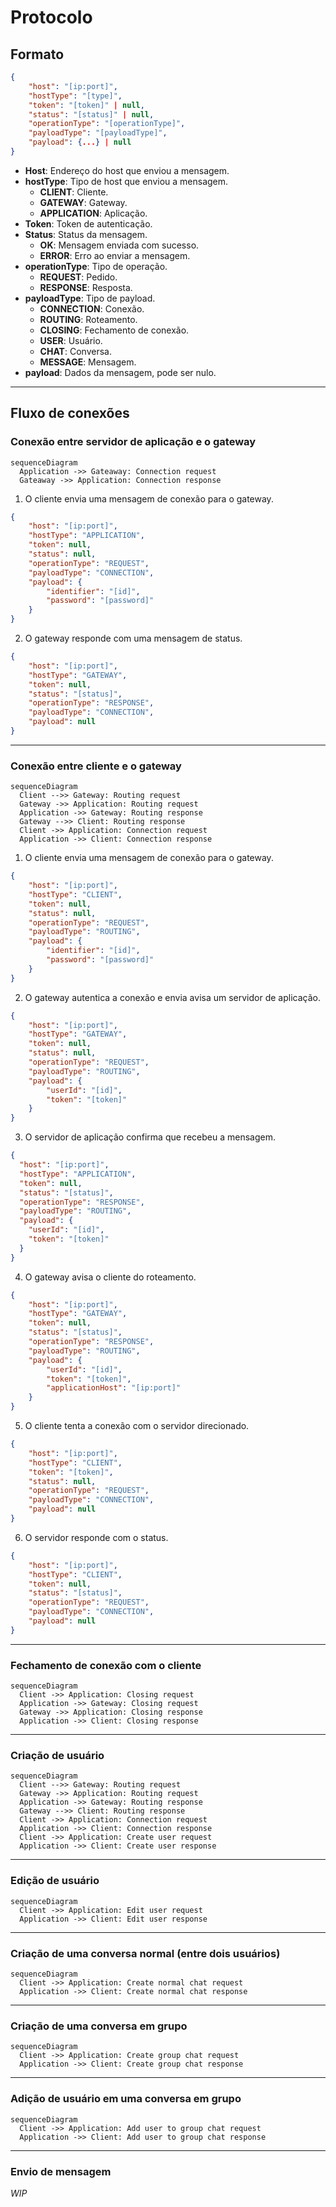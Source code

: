 # Protocolo

## Formato

```json
{
    "host": "[ip:port]",
    "hostType": "[type]",
    "token": "[token]" | null,
    "status": "[status]" | null,
    "operationType": "[operationType]",
    "payloadType": "[payloadType]",
    "payload": {...} | null
}
```

* **Host**: Endereço do host que enviou a mensagem.
* **hostType**: Tipo de host que enviou a mensagem.
  * **CLIENT**: Cliente.
  * **GATEWAY**: Gateway.
  * **APPLICATION**: Aplicação.
* **Token**: Token de autenticação.
* **Status**: Status da mensagem.
  * **OK**: Mensagem enviada com sucesso.
  * **ERROR**: Erro ao enviar a mensagem.
* **operationType**: Tipo de operação.
  * **REQUEST**: Pedido.
  * **RESPONSE**: Resposta.
* **payloadType**: Tipo de payload.
  * **CONNECTION**: Conexão.
  * **ROUTING**: Roteamento.
  * **CLOSING**: Fechamento de conexão.
  * **USER**: Usuário.
  * **CHAT**: Conversa.
  * **MESSAGE**: Mensagem.
* **payload**: Dados da mensagem, pode ser nulo.

---

## Fluxo de conexões

### Conexão entre servidor de aplicação e o gateway

```mermaid
sequenceDiagram
  Application ->> Gateaway: Connection request
  Gateaway ->> Application: Connection response
```

1. O cliente envia uma mensagem de conexão para o gateway.

```json
{
    "host": "[ip:port]",
    "hostType": "APPLICATION",
    "token": null,
    "status": null,
    "operationType": "REQUEST",
    "payloadType": "CONNECTION",
    "payload": {
        "identifier": "[id]",
        "password": "[password]"
    }
}
```

2. O gateway responde com uma mensagem de status.

```json
{
    "host": "[ip:port]",
    "hostType": "GATEWAY",
    "token": null,
    "status": "[status]",
    "operationType": "RESPONSE",
    "payloadType": "CONNECTION",
    "payload": null
}
```

---

### Conexão entre cliente e o gateway

```mermaid
sequenceDiagram
  Client -->> Gateway: Routing request
  Gateway ->> Application: Routing request
  Application ->> Gateway: Routing response
  Gateway -->> Client: Routing response
  Client ->> Application: Connection request
  Application ->> Client: Connection response
```

1. O cliente envia uma mensagem de conexão para o gateway.

```json
{
    "host": "[ip:port]",
    "hostType": "CLIENT",
    "token": null,
    "status": null,
    "operationType": "REQUEST",
    "payloadType": "ROUTING",
    "payload": {
        "identifier": "[id]",
        "password": "[password]"
    }
}
```

2. O gateway autentica a conexão e envia avisa um servidor de aplicação.

```json
{
    "host": "[ip:port]",
    "hostType": "GATEWAY",
    "token": null,
    "status": null,
    "operationType": "REQUEST",
    "payloadType": "ROUTING",
    "payload": {
        "userId": "[id]",
        "token": "[token]"
    }
}
```

3. O servidor de aplicação confirma que recebeu a mensagem.

```json
{
  "host": "[ip:port]",
  "hostType": "APPLICATION",
  "token": null,
  "status": "[status]",
  "operationType": "RESPONSE",
  "payloadType": "ROUTING",
  "payload": {
    "userId": "[id]",
    "token": "[token]"
  }
}
```

4. O gateway avisa o cliente do roteamento.

```json
{
    "host": "[ip:port]",
    "hostType": "GATEWAY",
    "token": null,
    "status": "[status]",
    "operationType": "RESPONSE",
    "payloadType": "ROUTING",
    "payload": {
        "userId": "[id]",
        "token": "[token]",
        "applicationHost": "[ip:port]"
    }
}
```

5. O cliente tenta a conexão com o servidor direcionado.

```json
{
    "host": "[ip:port]",
    "hostType": "CLIENT",
    "token": "[token]",
    "status": null,
    "operationType": "REQUEST",
    "payloadType": "CONNECTION",
    "payload": null
}
```

6. O servidor responde com o status.

```json
{
    "host": "[ip:port]",
    "hostType": "CLIENT",
    "token": null,
    "status": "[status]",
    "operationType": "REQUEST",
    "payloadType": "CONNECTION",
    "payload": null
}
```

---

### Fechamento de conexão com o cliente

```mermaid
sequenceDiagram
  Client ->> Application: Closing request
  Application ->> Gateway: Closing request
  Gateway ->> Application: Closing response
  Application ->> Client: Closing response
```

---

### Criação de usuário

```mermaid
sequenceDiagram
  Client -->> Gateway: Routing request
  Gateway ->> Application: Routing request
  Application ->> Gateway: Routing response
  Gateway -->> Client: Routing response
  Client ->> Application: Connection request
  Application ->> Client: Connection response
  Client ->> Application: Create user request
  Application ->> Client: Create user response
```

---

### Edição de usuário

```mermaid
sequenceDiagram
  Client ->> Application: Edit user request
  Application ->> Client: Edit user response
```

---

### Criação de uma conversa normal (entre dois usuários)

```mermaid
sequenceDiagram
  Client ->> Application: Create normal chat request
  Application ->> Client: Create normal chat response
```

---

### Criação de uma conversa em grupo

```mermaid
sequenceDiagram
  Client ->> Application: Create group chat request
  Application ->> Client: Create group chat response
```

---

### Adição de usuário em uma conversa em grupo

```mermaid
sequenceDiagram
  Client ->> Application: Add user to group chat request
  Application ->> Client: Add user to group chat response
```

---

### Envio de mensagem

_WIP_
